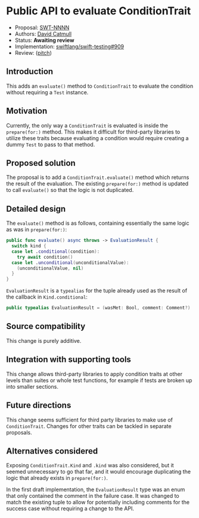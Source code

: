 # Public API to evaluate ConditionTrait

* Proposal: [SWT-NNNN](NNNN-evaluate-condition.md)
* Authors: [David Catmull](https://github.com/Uncommon)
* Status: **Awaiting review**
* Implementation: [swiftlang/swift-testing#909](https://github.com/swiftlang/swift-testing/pull/909)
* Review: ([pitch](https://forums.swift.org/t/pitch-introduce-conditiontrait-evaluate/77242))

## Introduction

This adds an `evaluate()` method to `ConditionTrait` to evaluate the condition
without requiring a `Test` instance.

## Motivation

Currently, the only way a `ConditionTrait` is evaluated is inside the
`prepare(for:)` method. This makes it difficult for third-party libraries to
utilize these traits because evaluating a condition would require creating a
dummy `Test` to pass to that method.

## Proposed solution

The proposal is to add a `ConditionTrait.evaluate()` method which returns the
result of the evaluation. The existing `prepare(for:)` method is updated to call
`evaluate()` so that the logic is not duplicated.

## Detailed design

The `evaluate()` method is as follows, containing essentially the same logic
as was in `prepare(for:)`:

```swift
public func evaluate() async throws -> EvaluationResult {
  switch kind {
  case let .conditional(condition):
    try await condition()
  case let .unconditional(unconditionalValue):
    (unconditionalValue, nil)
  }
}
```

`EvaluationResult` is a `typealias` for the tuple already used as the result
of the callback in `Kind.conditional`:

```swift
public typealias EvaluationResult = (wasMet: Bool, comment: Comment?)
```

## Source compatibility

This change is purely additive.

## Integration with supporting tools

This change allows third-party libraries to apply condition traits at other
levels than suites or whole test functions, for example if tests are broken up
into smaller sections.

## Future directions

This change seems sufficient for third party libraries to make use of
`ConditionTrait`. Changes for other traits can be tackled in separate proposals.

## Alternatives considered

Exposing `ConditionTrait.Kind` and `.kind` was also considered, but it seemed
unnecessary to go that far, and it would encourage duplicating the logic that
already exists in `prepare(for:)`.

In the first draft implementation, the `EvaluationResult` type was an enum that
only contained the comment in the failure case. It was changed to match the
existing tuple to allow for potentially including comments for the success case
without requiring a change to the API.

